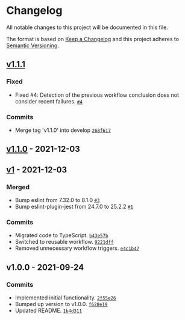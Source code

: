 # Changelog

All notable changes to this project will be documented in this file.

The format is based on [Keep a Changelog](https://keepachangelog.com/en/1.0.0/)
and this project adheres to [Semantic Versioning](https://semver.org/spec/v2.0.0.html).

## [v1.1.1](https://github.com/ecmwf-actions/notify-teams/compare/v1.1.0...v1.1.1)

### Fixed

- Fixed #4: Detection of the previous workflow conclusion does not consider recent failures. [`#4`](https://github.com/ecmwf-actions/notify-teams/issues/4)

### Commits

- Merge tag 'v1.1.0' into develop [`268f617`](https://github.com/ecmwf-actions/notify-teams/commit/268f6170ef3d2862f152c2b1cd918c643db7747f)

## [v1.1.0](https://github.com/ecmwf-actions/notify-teams/compare/v1...v1.1.0) - 2021-12-03

## [v1](https://github.com/ecmwf-actions/notify-teams/compare/v1.0.0...v1) - 2021-12-03

### Merged

- Bump eslint from 7.32.0 to 8.1.0 [`#3`](https://github.com/ecmwf-actions/notify-teams/pull/3)
- Bump eslint-plugin-jest from 24.7.0 to 25.2.2 [`#1`](https://github.com/ecmwf-actions/notify-teams/pull/1)

### Commits

- Migrated code to TypeScript. [`b43e57b`](https://github.com/ecmwf-actions/notify-teams/commit/b43e57bf21832b2ad6daff37166b72dbf8b19b59)
- Switched to reusable workflow. [`9221dff`](https://github.com/ecmwf-actions/notify-teams/commit/9221dff23a2cdd97b76fd3a3a0abd3da1dadcf15)
- Removed unnecessary workflow triggers. [`e4c1b47`](https://github.com/ecmwf-actions/notify-teams/commit/e4c1b47f9fca0e554db8fb9dd4d6f0ca8f7f784c)

## v1.0.0 - 2021-09-24

### Commits

- Implemented initial functionality. [`2f55e26`](https://github.com/ecmwf-actions/notify-teams/commit/2f55e263a5499245e6e4be75c04fe4e086a06aa0)
- Bumped up version to v1.0.0. [`f628e19`](https://github.com/ecmwf-actions/notify-teams/commit/f628e19da2de8905500a57c2a40f9adb3b499b17)
- Updated README. [`1b4d311`](https://github.com/ecmwf-actions/notify-teams/commit/1b4d311aee39da6b514fb81f23ee92190c495b3a)
